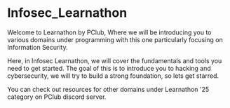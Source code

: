 # Infosec_Learnathon
Welcome to Learnathon by PClub,
Where we will be introducing you to various domains under programming with this one particularly focusing on Information Security.

Here, in Infosec Learnathon, we will cover the fundamentals and tools you need to get started. The goal of this is to introduce you to hacking and cybersecurity, we will try to build a strong foundation, so lets get starred. 

You can check out resources for other domains under Learnathon '25 category on PClub discord server.
